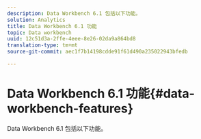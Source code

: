 ```yaml
---
description: Data Workbench 6.1 包括以下功能。
solution: Analytics
title: Data Workbench 6.1 功能
topic: Data workbench
uuid: 12c51d3a-2ffe-4eee-8e26-02da9a864bd8
translation-type: tm+mt
source-git-commit: aec1f7b14198cdde91f61d490a235022943bfedb

---
```



# Data Workbench 6.1 功能{#data-workbench-features}

Data Workbench 6.1 包括以下功能。

